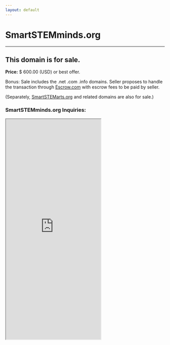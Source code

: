 ```yaml
---
layout: default
---
```

SmartSTEMminds.org
===

<hr>

## This domain is for sale.

<p><strong>Price:</strong> $ 600.00 (USD) or best offer.</p>
<p>Bonus: Sale includes the .net .com .info domains. Seller proposes to handle the transaction through <a href="https://escrow.com">Escrow.com</a> with escrow fees to be paid by seller.</p>

<p>(Separately, <a href="http://SmartSTEMarts.org">SmartSTEMarts.org</a> and related domains are also for sale.)</p>

### SmartSTEMminds.org Inquiries:

<div class="iframe-wrap">
<iframe height="697" allowTransparency="true" frameborder="2" scrolling="no" class="webform" src="https://docs.google.com/forms/d/e/1FAIpQLSe_1o_TwB1_Xd4i-S2EzuACPbsKurDUIlug7ZE_kBelYH3Pag/viewform?usp=sf_link"><a href="https://docs.google.com/forms/d/e/1FAIpQLSe_1o_TwB1_Xd4i-S2EzuACPbsKurDUIlug7ZE_kBelYH3Pag/viewform?usp=sf_link">Thanks for asking about SmartSTEMminds.org!</a></iframe>
</div>
